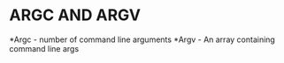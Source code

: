 # ARGC AND ARGV
*Argc - number of command line arguments 
*Argv - An array containing command line args
